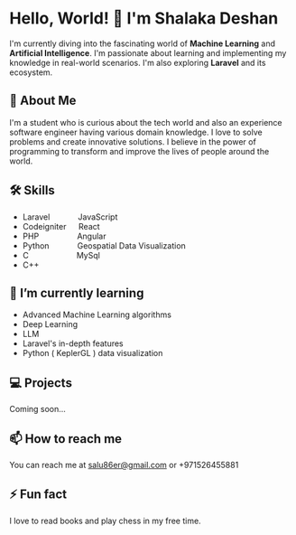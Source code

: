 # Hello, World! 👋 I'm Shalaka Deshan

I'm currently diving into the fascinating world of **Machine Learning** and **Artificial Intelligence**. I'm passionate about learning and implementing my knowledge in real-world scenarios. I'm also exploring **Laravel** and its ecosystem.

## 🚀 About Me
I'm a student who is curious about the tech world and also an experience software engineer having various domain knowledge. I love to solve problems and create innovative solutions. I believe in the power of programming to transform and improve the lives of people around the world.

## 🛠 Skills
- Laravel      &emsp;&emsp;&emsp; JavaScript
- Codeigniter  &emsp; React
- PHP          &nbsp;&emsp;&emsp;&emsp;&emsp; Angular
- Python       &emsp;&emsp;&emsp; Geospatial Data Visualization
- C            &ensp;&emsp;&emsp;&emsp;&emsp;&emsp; MySql
- C++

## 🌱 I’m currently learning 
- Advanced Machine Learning algorithms
- Deep Learning
- LLM
- Laravel's in-depth features
- Python ( KeplerGL ) data visualization

## 💻 Projects
Coming soon...

## 📫 How to reach me
You can reach me at [salu86er@gmail.com](mailto:salu86er@gmail.com) or +971526455881

## ⚡ Fun fact
I love to read books and play chess in my free time.
